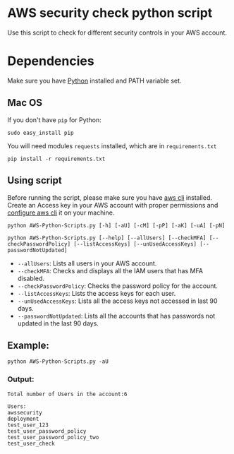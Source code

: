 # AWS security check python script
Use this script to check for different security controls in your AWS account.

Dependencies
=======
Make sure you have [Python](https://www.python.org/downloads/) installed and PATH variable set.

Mac OS
-----
If you don't have ```pip``` for Python:
```
sudo easy_install pip
```
You will need modules ```requests``` installed, which are in ```requirements.txt```
```
pip install -r requirements.txt
```

Using script
-----
Before running the script, please make sure you have [aws cli](https://docs.aws.amazon.com/cli/latest/userguide/installing.html) installed. Create an Access key in your AWS account with proper permissions and [configure aws cli](https://docs.aws.amazon.com/cli/latest/userguide/cli-chap-getting-started.html) it on your machine.

```
python AWS-Python-Scripts.py [-h] [-aU] [-cM] [-pP] [-aK] [-uA] [-pN]

python AWS-Python-Scripts.py [--help] [--allUsers] [--checkMFA] [--checkPasswordPolicy] [--listAccessKeys] [--unUsedAccessKeys] [--passwordNotUpdated]
```

* ```--allUsers```: Lists all users in your AWS account.
* ``--checkMFA``: Checks and displays all the IAM users that has MFA disabled.
* ``--checkPasswordPolicy``: Checks the password policy for the account.
* ``--listAccessKeys``: Lists the access keys for each user.
* ``--unUsedAccessKeys``: Lists all the access keys not accessed in last 90 days.
* ``--passwordNotUpdated``: Lists all the accounts that has passwords not updated in the last 90 days.
 
Example:
-----

```
python AWS-Python-Scripts.py -aU
```

### Output:
```
Total number of Users in the account:6

Users:
awssecurity
deployment
test_user_123
test_user_password_policy
test_user_password_policy_two
test_user_check
```


